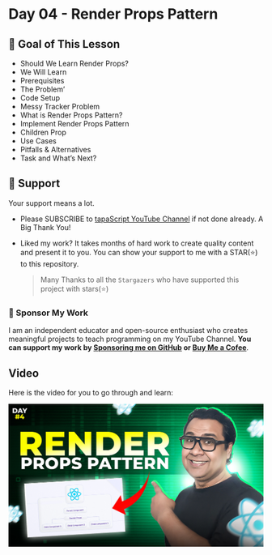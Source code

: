 # Day 04 - Render Props Pattern

## **🎯 Goal of This Lesson**

- Should We Learn Render Props?
- We Will Learn
- Prerequisites
- The Problem’
- Code Setup
- Messy Tracker Problem
- What is Render Props Pattern?
- Implement Render Props Pattern
- Children Prop
- Use Cases
- Pitfalls & Alternatives
- Task and What’s Next?

## 🫶 Support

Your support means a lot.

- Please SUBSCRIBE to [tapaScript YouTube Channel](https://youtube.com/tapasadhikary) if not done already. A Big Thank You!
- Liked my work? It takes months of hard work to create quality content and present it to you. You can show your support to me with a STAR(⭐) to this repository.

    > Many Thanks to all the `Stargazers` who have supported this project with stars(⭐)

### 🤝 Sponsor My Work

I am an independent educator and open-source enthusiast who creates meaningful projects to teach programming on my YouTube Channel. **You can support my work by [Sponsoring me on GitHub](https://github.com/sponsors/atapas) or [Buy Me a Cofee](https://buymeacoffee.com/tapasadhikary)**.

## Video

Here is the video for you to go through and learn:

[![day-04](./banner.jpg)](https://youtu.be/tIdJj0n1mg4 "Video")
